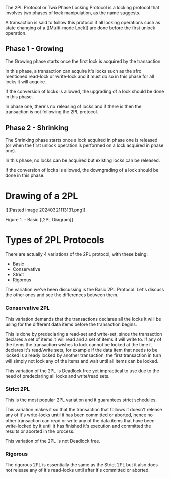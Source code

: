 

The 2PL Protocol or Two Phase Locking Protocol is a locking protocol that involves two phases of lock manipulation, as the name suggests.

A transaction is said to follow this protocol if all locking operations such as state changing of a [[Multi-mode Lock]] are done before the first unlock operation.


## Phase 1 - Growing

The Growing phase starts once the first lock is acquired by the transaction.

In this phase, a transaction can acquire it's locks such as the afro mentioned read-lock or write-lock and it must do so in this phase for all locks it will acquire.

If the conversion of locks is allowed, the upgrading of a lock should be done in this phase.

In phase one, there's no releasing of locks and if there is then the transaction is not following the 2PL protocol.


## Phase 2  - Shrinking

The Shrinking phase starts once a lock acquired in phase one is released (or when the first unlock operation is performed on a lock acquired in phase one).

In this phase, no locks can be acquired but existing locks can be released.

If the conversion of locks is allowed, the downgrading of a lock should be done in this phase.



# Drawing of a 2PL


![[Pasted image 20240321113131.png]]

Figure 1. - Basic [[2PL Diagram]]



# Types of 2PL Protocols


There are actually 4 variations of the 2PL protocol, with these being:
- Basic
- Conservative
- Strict
- Rigorous

The variation we've been discussing is the Basic 2PL Protocol. Let's discuss the other ones and see the differences between them.

### Conservative 2PL

This variation demands that the transactions declares all the locks it will be using for the different data items before the transaction begins. 

This is done by predeclaring a read-set and write-set, since the transaction declares a set of items it will read and a set of items it will write to.
If any of the items the transaction wishes to lock cannot be locked at the time it declares it's read/write sets, for example if the data item that needs to be locked is already locked by another transaction, the first transaction in turn will simply not lock any of the items and wait until all items can be locked.

This variation of the 2PL is Deadlock free yet impractical to use due to the need of predeclaring all locks and write/read sets.


### Strict 2PL

This is the most popular 2PL variation and it guarantees strict schedules.

This variation makes it so that the transaction that follows it doesn't release any of it's write-locks until it has been committed or aborted, hence no other transaction can read or write any of the data items that have been write-locked by it until it has finished it's execution and committed the results or aborted in the process.

This variation of the 2PL is not Deadlock free.

### Rigorous

The rigorous 2PL is essentially the same as the Strict 2PL but it also does not release any of it's read-locks until after it's committed or aborted.